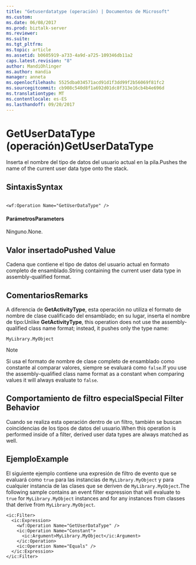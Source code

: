 ```yaml
---
title: "Getuserdatatype (operación) | Documentos de Microsoft"
ms.custom: 
ms.date: 06/08/2017
ms.prod: biztalk-server
ms.reviewer: 
ms.suite: 
ms.tgt_pltfrm: 
ms.topic: article
ms.assetid: b0605919-a733-4a9d-a725-109346db11a2
caps.latest.revision: "8"
author: MandiOhlinger
ms.author: mandia
manager: anneta
ms.openlocfilehash: 5525dba034571acd91d1f3dd99f2b56069f81fc2
ms.sourcegitcommit: cb908c540d8f1a692d01dc8f313e16cb4b4e696d
ms.translationtype: MT
ms.contentlocale: es-ES
ms.lasthandoff: 09/20/2017
---
```

# <a name="getuserdatatype"></a><span data-ttu-id="67c36-102">GetUserDataType (operación)</span><span class="sxs-lookup"><span data-stu-id="67c36-102">GetUserDataType</span></span>
<span data-ttu-id="67c36-103">Inserta el nombre del tipo de datos del usuario actual en la pila.</span><span class="sxs-lookup"><span data-stu-id="67c36-103">Pushes the name of the current user data type onto the stack.</span></span>  
  
## <a name="syntax"></a><span data-ttu-id="67c36-104">Sintaxis</span><span class="sxs-lookup"><span data-stu-id="67c36-104">Syntax</span></span>  
  
```  
  
<wf:Operation Name="GetUserDataType" />  
```  
  
#### <a name="parameters"></a><span data-ttu-id="67c36-105">Parámetros</span><span class="sxs-lookup"><span data-stu-id="67c36-105">Parameters</span></span>  
 <span data-ttu-id="67c36-106">Ninguno.</span><span class="sxs-lookup"><span data-stu-id="67c36-106">None.</span></span>  
  
## <a name="pushed-value"></a><span data-ttu-id="67c36-107">Valor insertado</span><span class="sxs-lookup"><span data-stu-id="67c36-107">Pushed Value</span></span>  
 <span data-ttu-id="67c36-108">Cadena que contiene el tipo de datos del usuario actual en formato completo de ensamblado.</span><span class="sxs-lookup"><span data-stu-id="67c36-108">String containing the current user data type in assembly-qualified format.</span></span>  
  
## <a name="remarks"></a><span data-ttu-id="67c36-109">Comentarios</span><span class="sxs-lookup"><span data-stu-id="67c36-109">Remarks</span></span>  
 <span data-ttu-id="67c36-110">A diferencia de **GetActivityType**, esta operación no utiliza el formato de nombre de clase cualificado del ensamblado; en su lugar, inserta el nombre de tipo:</span><span class="sxs-lookup"><span data-stu-id="67c36-110">Unlike **GetActivityType**, this operation does not use the assembly-qualified class name format; instead, it pushes only the type name:</span></span>  
  
```  
MyLibrary.MyObject  
```  
  
> [!NOTE]
>  <span data-ttu-id="67c36-111">Si usa el formato de nombre de clase completo de ensamblado como constante al comparar valores, siempre se evaluará como `false`.</span><span class="sxs-lookup"><span data-stu-id="67c36-111">If you use the assembly-qualified class name format as a constant when comparing values it will always evaluate to `false`.</span></span>  
  
## <a name="special-filter-behavior"></a><span data-ttu-id="67c36-112">Comportamiento de filtro especial</span><span class="sxs-lookup"><span data-stu-id="67c36-112">Special Filter Behavior</span></span>  
 <span data-ttu-id="67c36-113">Cuando se realiza esta operación dentro de un filtro, también se buscan coincidencias de los tipos de datos del usuario.</span><span class="sxs-lookup"><span data-stu-id="67c36-113">When this operation is performed inside of a filter, derived user data types are always matched as well.</span></span>  
  
## <a name="example"></a><span data-ttu-id="67c36-114">Ejemplo</span><span class="sxs-lookup"><span data-stu-id="67c36-114">Example</span></span>  
 <span data-ttu-id="67c36-115">El siguiente ejemplo contiene una expresión de filtro de evento que se evaluará como `true` para las instancias de `MyLibrary.MyObject` y para cualquier instancia de las clases que se deriven de `MyLibrary.MyObject`.</span><span class="sxs-lookup"><span data-stu-id="67c36-115">The following sample contains an event filter expression that will evaluate to `true` for `MyLibrary.MyObject` instances and for any instances from classes that derive from `MyLibrary.MyObject`.</span></span>  
  
```  
<ic:Filter>  
  <ic:Expression>  
    <wf:Operation Name="GetUserDataType" />  
    <ic:Operation Name="Constant">  
      <ic:Argument>MyLibrary.MyObject</ic:Argument>  
    </ic:Operation>  
    <ic:Operation Name="Equals" />  
  </ic:Expression>  
</ic:Filter>  
```